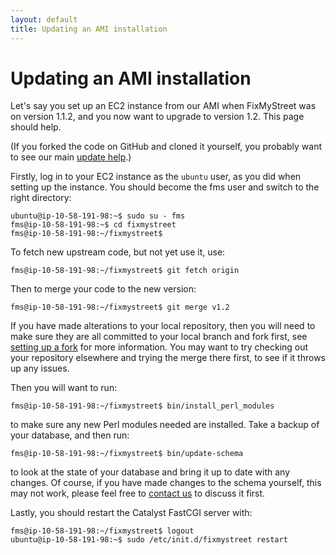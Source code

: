 ```yaml
---
layout: default
title: Updating an AMI installation
---
```


# Updating an AMI installation

<p class="lead">Let's say you set up an EC2 instance from our AMI when FixMyStreet was on
version 1.1.2, and you now want to upgrade to version 1.2. This page should
help.</p>

(If you forked the code on GitHub and cloned it yourself, you probably want to see our
main [update help](/updating/).)

Firstly, log in to your EC2 instance as the `ubuntu` user, as you did when
setting up the instance. You should become the fms user and switch to the right
directory:

    ubuntu@ip-10-58-191-98:~$ sudo su - fms
    fms@ip-10-58-191-98:~$ cd fixmystreet
    fms@ip-10-58-191-98:~/fixmystreet$

To fetch new upstream code, but not yet use it, use:

    fms@ip-10-58-191-98:~/fixmystreet$ git fetch origin

Then to merge your code to the new version:

    fms@ip-10-58-191-98:~/fixmystreet$ git merge v1.2

If you have made alterations to your local repository, then you will need to
make sure they are all committed to your local branch and fork first, see
[setting up a fork](/feeding-back/) for more information. You may want
to try checking out your repository elsewhere and trying the merge there first,
to see if it throws up any issues.

Then you will want to run:
    
    fms@ip-10-58-191-98:~/fixmystreet$ bin/install_perl_modules

to make sure any new Perl modules needed are installed. Take a backup of
your database, and then run:

    fms@ip-10-58-191-98:~/fixmystreet$ bin/update-schema

to look at the state of your database and bring it up to date with any changes.
Of course, if you have made changes to the schema yourself, this may not work,
please feel free to [contact us](/community/) to discuss it first.

Lastly, you should restart the Catalyst FastCGI server with:

    fms@ip-10-58-191-98:~/fixmystreet$ logout
    ubuntu@ip-10-58-191-98:~$ sudo /etc/init.d/fixmystreet restart

